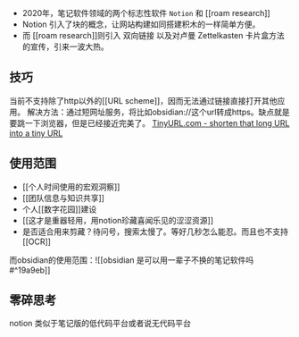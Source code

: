 

- 2020年，笔记软件领域的两个标志性软件 `Notion` 和 [[roam research]]
 - Notion 引入了块的概念，让网站构建如同搭建积木的一样简单方便。  
 - 而 [[roam research]]则引入 双向链接 以及对卢曼 Zettelkasten 卡片盒方法的宣传，引来一波大热。

## 技巧

当前不支持除了http以外的[[URL scheme]]，因而无法通过链接直接打开其他应用。
解决方法：通过短网址服务，将比如obsidian://这个url转成https。缺点就是要跳一下浏览器，但是已经接近完美了。
[TinyURL.com - shorten that long URL into a tiny URL](https://tinyurl.com/app/myurls)

## 使用范围

- [[个人时间使用的宏观洞察]]
- [[团队信息与知识共享]]
- 个人[[数字花园]]建设
- [[这才是重器轻用，用notion珍藏喜闻乐见的涩涩资源]]
- 是否适合用来剪藏？待问号，搜索太慢了。等好几秒怎么能忍。而且也不支持[[OCR]]

而obsidian的使用范围：![[obsidian 是可以用一辈子不换的笔记软件吗#^19a9eb]]
## 零碎思考
notion 类似于笔记版的低代码平台或者说无代码平台
